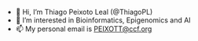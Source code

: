 - 👋 Hi, I’m Thiago Peixoto Leal (@ThiagoPL)
- 👀 I’m interested in Bioinformatics, Epigenomics and AI
- 📫 My personal email is PEIXOTT@ccf.org

<!---
ThiagoPL/ThiagoPL is a ✨ special ✨ repository because its `README.md` (this file) appears on your GitHub profile.
You can click the Preview link to take a look at your changes.
--->
